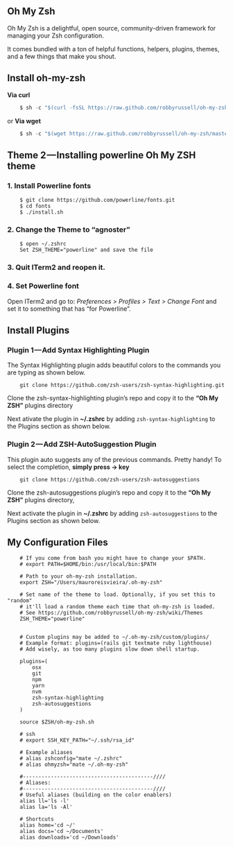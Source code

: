 ## Oh My Zsh
Oh My Zsh is a delightful, open source, community-driven framework for managing your Zsh configuration.

It comes bundled with a ton of helpful functions, helpers, plugins, themes, and a few things that make you shout.

## Install oh-my-zsh

**Via curl**

```js
    $ sh -c "$(curl -fsSL https://raw.github.com/robbyrussell/oh-my-zsh/master/tools/install.sh)"
```

or **Via wget**

```js
    $ sh -c "$(wget https://raw.github.com/robbyrussell/oh-my-zsh/master/tools/install.sh -O -)"
```

## Theme 2 — Installing powerline Oh My ZSH theme

### 1. Install Powerline fonts

```shell
    $ git clone https://github.com/powerline/fonts.git
    $ cd fonts
    $ ./install.sh
```

### 2. Change the Theme to “agnoster”

```shell
    $ open ~/.zshrc
    Set ZSH_THEME="powerline" and save the file
```

### 3. Quit ITerm2 and reopen it.

### 4. Set Powerline font
Open ITerm2 and go to: _Preferences > Profiles > Text > Change Font_ and set it to something that has “for Powerline”.

## Install Plugins

### Plugin 1 — Add Syntax Highlighting Plugin
The Syntax Highlighting plugin adds beautiful colors to the commands you are typing as shown below.

```shell
    git clone https://github.com/zsh-users/zsh-syntax-highlighting.git
```

Clone the zsh-syntax-highlighting plugin’s repo and copy it to the __“Oh My ZSH”__ plugins directory

Next ativate the plugin in **~/.zshrc** by adding `zsh-syntax-highlighting` to the Plugins section as shown below.

### Plugin 2 — Add ZSH-AutoSuggestion Plugin
This plugin auto suggests any of the previous commands. Pretty handy!
To select the completion, **simply press → key**

```shell
    git clone https://github.com/zsh-users/zsh-autosuggestions
```

Clone the zsh-autosuggestions plugin’s repo and copy it to the __“Oh My ZSH”__ plugins directory,

Next activate the plugin in **~/.zshrc** by adding `zsh-autosuggestions` to the Plugins section as shown below.

## My Configuration Files

```shell
    # If you come from bash you might have to change your $PATH.
    # export PATH=$HOME/bin:/usr/local/bin:$PATH

    # Path to your oh-my-zsh installation.
    export ZSH="/Users/mauroreisvieira/.oh-my-zsh"

    # Set name of the theme to load. Optionally, if you set this to "random"
    # it'll load a random theme each time that oh-my-zsh is loaded.
    # See https://github.com/robbyrussell/oh-my-zsh/wiki/Themes
    ZSH_THEME="powerline"


    # Custom plugins may be added to ~/.oh-my-zsh/custom/plugins/
    # Example format: plugins=(rails git textmate ruby lighthouse)
    # Add wisely, as too many plugins slow down shell startup.

    plugins=(
        osx
        git
        npm
        yarn
        nvm
        zsh-syntax-highlighting
        zsh-autosuggestions
    )

    source $ZSH/oh-my-zsh.sh

    # ssh
    # export SSH_KEY_PATH="~/.ssh/rsa_id"

    # Example aliases
    # alias zshconfig="mate ~/.zshrc"
    # alias ohmyzsh="mate ~/.oh-my-zsh"

    #------------------------------------------////
    # Aliases:
    #------------------------------------------////
    # Useful aliases (building on the color enablers)
    alias ll='ls -l'
    alias la='ls -Al'

    # Shortcuts
    alias home='cd ~/'
    alias docs='cd ~/Documents'
    alias downloads='cd ~/Downloads'

```
